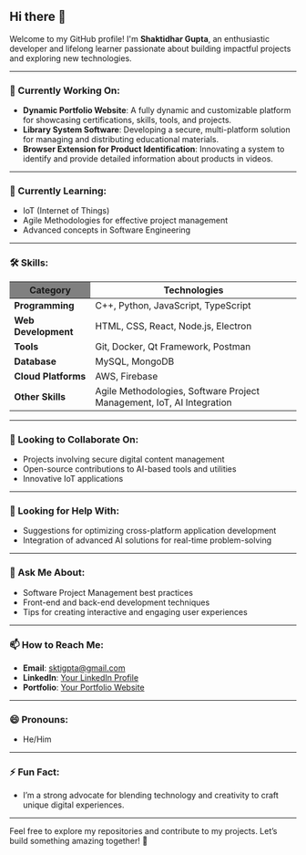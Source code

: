 ## Hi there 👋

Welcome to my GitHub profile! I'm **Shaktidhar Gupta**, an enthusiastic developer and lifelong learner passionate about building impactful projects and exploring new technologies.

---

### 🔭 Currently Working On:
- **Dynamic Portfolio Website**: A fully dynamic and customizable platform for showcasing certifications, skills, tools, and projects.
- **Library System Software**: Developing a secure, multi-platform solution for managing and distributing educational materials.
- **Browser Extension for Product Identification**: Innovating a system to identify and provide detailed information about products in videos.

---

### 🌱 Currently Learning:
- IoT (Internet of Things)
- Agile Methodologies for effective project management
- Advanced concepts in Software Engineering

---

### 🛠️ Skills:

<div align="center">

<table>
  <thead>
    <tr>
      <th style="background-color: gray;">Category</th>
      <th style="backgroundcolor: gray;">Technologies</th>
    </tr>
  </thead>
  <tbody>
    <tr>
      <td><b>Programming</b></td>
      <td>C++, Python, JavaScript, TypeScript</td>
    </tr>
    <tr>
      <td><b>Web Development</b></td>
      <td>HTML, CSS, React, Node.js, Electron</td>
    </tr>
    <tr>
      <td><b>Tools</b></td>
      <td>Git, Docker, Qt Framework, Postman</td>
    </tr>
    <tr>
      <td><b>Database</b></td>
      <td>MySQL, MongoDB</td>
    </tr>
    <tr>
      <td><b>Cloud Platforms</b></td>
      <td>AWS, Firebase</td>
    </tr>
    <tr>
      <td><b>Other Skills</b></td>
      <td>Agile Methodologies, Software Project Management, IoT, AI Integration</td>
    </tr>
  </tbody>
</table>

</div>

---

### 👯 Looking to Collaborate On:
- Projects involving secure digital content management
- Open-source contributions to AI-based tools and utilities
- Innovative IoT applications

---

### 🤔 Looking for Help With:
- Suggestions for optimizing cross-platform application development
- Integration of advanced AI solutions for real-time problem-solving

---

### 💬 Ask Me About:
- Software Project Management best practices
- Front-end and back-end development techniques
- Tips for creating interactive and engaging user experiences

---

### 📫 How to Reach Me:
- **Email**: sktigpta@gmail.com
- **LinkedIn**: [Your LinkedIn Profile](https://linkedin.com/in/sktigpta)
- **Portfolio**: [Your Portfolio Website](https://portfolio.shaktidhar.pigoo.in/)

---

### 😄 Pronouns:
- He/Him

---

### ⚡ Fun Fact:
- I’m a strong advocate for blending technology and creativity to craft unique digital experiences.

---

Feel free to explore my repositories and contribute to my projects. Let’s build something amazing together! 🚀

